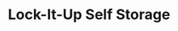 ---
title: "Lock-It-Up Self Storage"
url: /oregon/lock-it-up-self-storage-dustin-road-2/
shop: Mieten
---